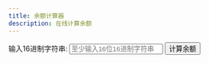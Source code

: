 ```yaml
---
title: 余额计算器
description: 在线计算余额
---
```

<label for="hexInput">输入16进制字符串:</label>
<input type="text" id="hexInput" placeholder="至少输入16位16进制字符串" />
<button onclick="calculateBalance()">计算余额</button>
<span class="result" id="result"></span>

<style>
  .post-body label,
  .post-body input,
  .post-body button,
  .post-body .result {
    display: block;
    margin: 10px 0;
  }

  .post-body input,
  .post-body button {
    padding: 10px;
    font-size: 1rem;
  }
</style>

<script>
  function calculateBalance() {
    const input = document.getElementById('hexInput').value.trim();
    const resultDiv = document.getElementById('result');
    // 校验输入是否为有效的16进制且长度至少为16位
    if (input.length < 16) {
      resultDiv.textContent = "请输入至少16位有效的16进制字符串！";
      resultDiv.style.color = "red";
      return;
    }
    // 只取前16位
    const validInput = input.slice(9, 25);
    // 模拟 System.arraycopy 的功能
    // 假设从索引9开始，复制16个字节
    const sourceArray = input.match(/.{1,2}/g).map(hex => parseInt(hex, 16)); // 转为字节数组
    const targetArray = sourceArray.slice(9, 9 + 16); // 提取从索引9开始的16个字节
    // 模拟取 info[3] 和 info[2] 的值
    const byte2 = targetArray.slice(12, 14);
    const byte3 = targetArray.slice(14, 16);
    // 将16进制转换为整数并计算
    const combinedHex = byte3 + byte2; // 拼接为完整的16进制数
    const hexToInt = parseInt(combinedHex, 16);
    const doubleValue = (hexToInt / 100).toFixed(2); // 转换为小数并保留两位小数
    // 输出结果
    resultDiv.textContent = `余额为：${doubleValue}`;
    resultDiv.style.color = "green";
  }
</script>
